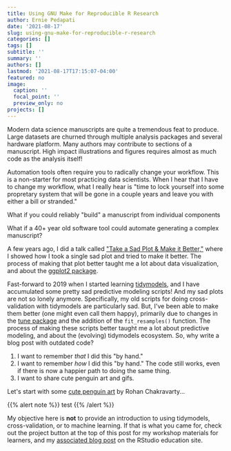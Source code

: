 ```yaml
---
title: Using GNU Make for Reproducible R Research
author: Ernie Pedapati
date: '2021-08-17'
slug: using-gnu-make-for-reproducible-r-research
categories: []
tags: []
subtitle: ''
summary: ''
authors: []
lastmod: '2021-08-17T17:15:07-04:00'
featured: no
image:
  caption: ''
  focal_point: ''
  preview_only: no
projects: []
---
```




Modern data science manuscripts are quite a tremendous feat to produce. Large datasets are churned through multiple analysis packages and several hardware platform. Many authors may contribute to sections of a manuscript. High impact illustrations and figures requires almost as much code as the analysis itself!

Automation tools often require you to radically change your workflow. This is a non-starter for most practicing data scientists. When I hear that I have to change my workflow, what I really hear is "time to lock yourself into some propretary system that will be gone in a couple years and leave you with either a bill or stranded."

What if you could reliably "build" a manuscript from individual components



What if a 40+ year old software tool could automate generating a complex manuscript?


A few years ago, I did a talk called ["Take a Sad Plot & Make it Better,"](/talk/2018-ohsu-sad-plot-better/) where I showed how I took a single sad plot and tried to make it better. The process of making that plot better taught me a lot about data visualization, and about the [ggplot2 package](https://ggplot2.tidyverse.org/). 

Fast-forward to 2019 when I started learning [tidymodels](https://github.com/tidymodels/), and I have accumulated some pretty sad predictive modeling scripts! And my sad plots are not so lonely anymore. Specifically, my old scripts for doing cross-validation with tidymodels are particularly sad. But, I've been able to make them better (one might even call them happy), primarily due to changes in the [tune package](https://tidymodels.github.io/tune/) and the addition of the `fit_resamples()` function. The process of making these scripts better taught me a lot about predictive modeling, and about the (evolving) tidymodels ecosystem. So, why write a blog post with outdated code?

1. I want to remember *that* I did this "by hand."
1. I want to remember *how* I did this "by hand." The code still works, even if there is now a happier path to doing the same thing.
1. I want to share cute penguin art and gifs.

Let's start with some [cute penguin art](http://www.greenhumour.com/2018/04/penguins-of-world.html) by Rohan Chakravarty...


{{% alert note %}} test {{% /alert %}}


My objective here is **not** to provide an introduction to using tidymodels, cross-validation, or to machine learning. If that is what you came for, check out the project button at the top of this post for my workshop materials for learners, and my [associated blog post](https://education.rstudio.com/blog/2020/02/conf20-intro-ml/) on the RStudio education site.

